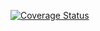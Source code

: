 [![Coverage Status](https://coveralls.io/repos/github/YanShlain/OpeCover/badge.svg?branch=master)](https://coveralls.io/github/YanShlain/OpeCover?branch=master)
